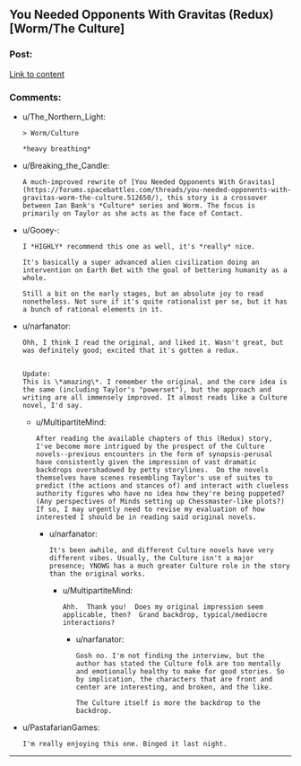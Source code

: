 ## You Needed Opponents With Gravitas (Redux) [Worm/The Culture]

### Post:

[Link to content](https://forums.spacebattles.com/threads/you-needed-opponents-with-gravitas-redux-worm-the-culture.867751/)

### Comments:

- u/The_Northern_Light:
  ```
  > Worm/Culture

  *heavy breathing*
  ```

- u/Breaking_the_Candle:
  ```
  A much-improved rewrite of [You Needed Opponents With Gravitas](https://forums.spacebattles.com/threads/you-needed-opponents-with-gravitas-worm-the-culture.512650/), this story is a crossover between Ian Bank's *Culture* series and Worm. The focus is primarily on Taylor as she acts as the face of Contact.
  ```

- u/Gooey-:
  ```
  I *HIGHLY* recommend this one as well, it's *really* nice.

  It's basically a super advanced alien civilization doing an intervention on Earth Bet with the goal of bettering humanity as a whole.

  Still a bit on the early stages, but an absolute joy to read nonetheless. Not sure if it's quite rationalist per se, but it has a bunch of rational elements in it.
  ```

- u/narfanator:
  ```
  Ohh, I think I read the original, and liked it. Wasn't great, but was definitely good; excited that it's gotten a redux.  


  Update:  
  This is \*amazing\*. I remember the original, and the core idea is the same (including Taylor's "powerset"), but the approach and writing are all immensely improved. It almost reads like a Culture novel, I'd say.
  ```

  - u/MultipartiteMind:
    ```
    After reading the available chapters of this (Redux) story, I've become more intrigued by the prospect of the Culture novels--previous encounters in the form of synopsis-perusal have consistently given the impression of vast dramatic backdrops overshadowed by petty storylines.  Do the novels themselves have scenes resembling Taylor's use of suites to predict (the actions and stances of) and interact with clueless authority figures who have no idea how they're being puppeted?  (Any perspectives of Minds setting up Chessmaster-like plots?)  If so, I may urgently need to revise my evaluation of how interested I should be in reading said original novels.
    ```

    - u/narfanator:
      ```
      It's been awhile, and different Culture novels have very different vibes. Usually, the Culture isn't a major presence; YNOWG has a much greater Culture role in the story than the original works.
      ```

      - u/MultipartiteMind:
        ```
        Ahh.  Thank you!  Does my original impression seem applicable, then?  Grand backdrop, typical/mediocre interactions?
        ```

        - u/narfanator:
          ```
          Gosh no. I'm not finding the interview, but the author has stated the Culture folk are too mentally and emotionally healthy to make for good stories. So by implication, the characters that are front and center are interesting, and broken, and the like.

          The Culture itself is more the backdrop to the backdrop.
          ```

- u/PastafarianGames:
  ```
  I'm really enjoying this one. Binged it last night.
  ```

---

